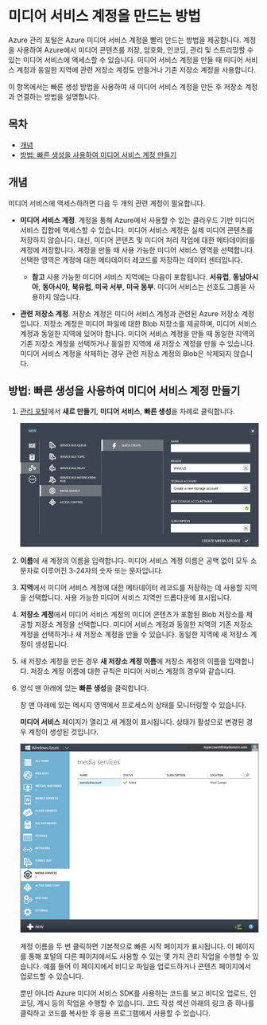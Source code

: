 <properties linkid="manage-services-mediaservices-create-a-media-services-account" urlDisplayName="How to create" pageTitle="Create a Media Services Account - Azure" metaKeywords="" description="Describes how to create a new Media Services account in Azure." metaCanonical="" services="media-services" documentationCenter="" title="How to Create a Media Services Account" authors="migree" solutions="" manager="" editor="" />

<tags ms.service="media-services" ms.workload="media" ms.tgt_pltfrm="na" ms.devlang="na" ms.topic="article" ms.date="01/01/1900" ms.author="migree" />

# 미디어 서비스 계정을 만드는 방법

Azure 관리 포털은 Azure 미디어 서비스 계정을 빨리 만드는 방법을 제공합니다. 계정을 사용하여 Azure에서 미디어 콘텐츠를 저장, 암호화, 인코딩, 관리 및 스트리밍할 수 있는 미디어 서비스에 액세스할 수 있습니다. 미디어 서비스 계정을 만들 때 미디어 서비스 계정과 동일한 지역에 관련 저장소 계정도 만들거나 기존 저장소 계정을 사용합니다.

이 항목에서는 빠른 생성 방법을 사용하여 새 미디어 서비스 계정을 만든 후 저장소 계정과 연결하는 방법을 설명합니다.

## 목차

-   [개념][개념]
-   [방법: 빠른 생성을 사용하여 미디어 서비스 계정 만들기][방법: 빠른 생성을 사용하여 미디어 서비스 계정 만들기]

## <span id="concepts"></span></a>개념

미디어 서비스에 액세스하려면 다음 두 개의 관련 계정이 필요합니다.

-   **미디어 서비스 계정**. 계정을 통해 Azure에서 사용할 수 있는 클라우드 기반 미디어 서비스 집합에 액세스할 수 있습니다. 미디어 서비스 계정은 실제 미디어 콘텐츠를 저장하지 않습니다. 대신, 미디어 콘텐츠 및 미디어 처리 작업에 대한 메타데이터를 계정에 저장합니다. 계정을 만들 때 사용 가능한 미디어 서비스 영역을 선택합니다. 선택한 영역은 계정에 대한 메타데이터 레코드를 저장하는 데이터 센터입니다.

    -   **참고** 사용 가능한 미디어 서비스 지역에는 다음이 포함됩니다. **서유럽**, **동남아시아**, **동아시아**, **북유럽**, **미국 서부**, **미국 동부**. 미디어 서비스는 선호도 그룹을 사용하지 않습니다.
-   **관련 저장소 계정**. 저장소 계정은 미디어 서비스 계정과 관련된 Azure 저장소 계정입니다. 저장소 계정은 미디어 파일에 대한 Blob 저장소를 제공하며, 미디어 서비스 계정과 동일한 지역에 있어야 합니다. 미디어 서비스 계정을 만들 때 동일한 지역의 기존 저장소 계정을 선택하거나 동일한 지역에 새 저장소 계정을 만들 수 있습니다. 미디어 서비스 계정을 삭제하는 경우 관련 저장소 계정의 Blob은 삭제되지 않습니다.

## <span id="quick"></span></a>방법: 빠른 생성을 사용하여 미디어 서비스 계정 만들기

1.  [관리 포털][관리 포털]에서 **새로 만들기**, **미디어 서비스**, **빠른 생성**을 차례로 클릭합니다.

    ![미디어 서비스 빠른 생성][미디어 서비스 빠른 생성]

2.  **이름**에 새 계정의 이름을 입력합니다. 미디어 서비스 계정 이름은 공백 없이 모두 소문자로 이루어진 3-24자의 숫자 또는 문자입니다.

3.  **지역**에서 미디어 서비스 계정에 대한 메타데이터 레코드를 저장하는 데 사용할 지역을 선택합니다. 사용 가능한 미디어 서비스 지역만 드롭다운에 표시됩니다.

4.  **저장소 계정**에서 미디어 서비스 계정의 미디어 콘텐츠가 포함된 Blob 저장소를 제공할 저장소 계정을 선택합니다. 미디어 서비스 계정과 동일한 지역의 기존 저장소 계정을 선택하거나 새 저장소 계정을 만들 수 있습니다. 동일한 지역에 새 저장소 계정이 생성됩니다.

5.  새 저장소 계정을 만든 경우 **새 저장소 계정 이름**에 저장소 계정의 이름을 입력합니다. 저장소 계정 이름에 대한 규칙은 미디어 서비스 계정의 경우와 같습니다.

6.  양식 맨 아래에 있는 **빠른 생성**을 클릭합니다.

    창 맨 아래에 있는 메시지 영역에서 프로세스의 상태를 모니터링할 수 있습니다.

    **미디어 서비스** 페이지가 열리고 새 계정이 표시됩니다. 상태가 활성으로 변경된 경우 계정이 생성된 것입니다.

    ![미디어 서비스 페이지][미디어 서비스 페이지]

    계정 이름을 두 번 클릭하면 기본적으로 빠른 시작 페이지가 표시됩니다. 이 페이지를 통해 포털의 다른 페이지에서도 사용할 수 있는 몇 가지 관리 작업을 수행할 수 있습니다. 예를 들어 이 페이지에서 비디오 파일을 업로드하거나 콘텐츠 페이지에서 업로드할 수 있습니다.

    뿐만 아니라 Azure 미디어 서비스 SDK를 사용하는 코드를 보고 비디오 업로드, 인코딩, 게시 등의 작업을 수행할 수 있습니다. 코드 작성 섹션 아래의 링크 중 하나를 클릭하고 코드를 복사한 후 응용 프로그램에서 사용할 수 있습니다.

<!-- Reusable paths. -->



  [개념]: #concepts
  [방법: 빠른 생성을 사용하여 미디어 서비스 계정 만들기]: #quick
  [관리 포털]: http://manage.windowsazure.com/
  [미디어 서비스 빠른 생성]: ./media/media-services-create-account/wams-QuickCreate.png
  [미디어 서비스 페이지]: ./media/media-services-create-account/wams-mediaservices-page.png
